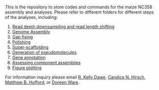 This is the repository to store codes and commands for the maize NC358 assembly and analyses. Please refer to different folders for different steps of the analyses, including:
1. [Read depth downsampling and read length shifting](https://github.com/HuffordLab/Maize_NC358/tree/master/downsample_and_shift_distribution)
2. [Genome Assembly](https://github.com/HuffordLab/Maize_NC358/tree/master/Assembly)
3. [Gap fixing](https://github.com/HuffordLab/Maize_NC358/tree/master/GapFix)
4. [Polishing](https://github.com/HuffordLab/Maize_NC358/tree/master/Pilon)
5. [Super-scaffolding](https://github.com/HuffordLab/Maize_NC358/tree/master/bionano)
6. [Generation of pseudomolecules](https://github.com/HuffordLab/Maize_NC358/tree/master/AGP)
7. [Gene annotation](https://github.com/HuffordLab/Maize_NC358/tree/master/MAKER)
8. [Assessing component assemblies](https://github.com/HuffordLab/Maize_NC358/tree/master/Component_assembly)
9. [Figure plotting](https://github.com/HuffordLab/Maize_NC358/tree/master/plotting)

For information inquiry please email [R. Kelly Dawe](kdawe@uga.edu), [Candice N. Hirsch](cnhirsch@umn.edu), [Matthew B. Hufford](mhufford@iastate.edu), or [Doreen Ware](ware@cshl.edu).

